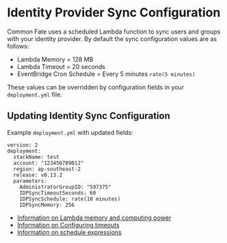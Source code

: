 # Identity Provider Sync Configuration

Common Fate uses a scheduled Lambda function to sync users and groups with your identity provider. By default the sync configuration values are as follows:
- Lambda Memory = 128 MB
- Lambda Timeout = 20 seconds
- EventBridge Cron Schedule = Every 5 minutes `rate(5 minutes)`

These values can be overridden by configuration fields in your `deployment.yml` file.

## Updating Identity Sync Configuration
Example `deployment.yml` with updated fields:
```
version: 2
deployment:
  stackName: test
  account: "123456789012"
  region: ap-southeast-2
  release: v0.13.2
  parameters:
    AdministratorGroupID: "597375"
    IDPSyncTimeoutSeconds: 60
    IDPSyncSchedule: rate(10 minutes)
    IDPSyncMemory: 256

```

- [Information on Lambda memory and computing power](https://docs.aws.amazon.com/lambda/latest/operatorguide/computing-power.html)
- [Information on Configuring timeouts](https://docs.aws.amazon.com/lambda/latest/dg/configuration-function-common.html#configuration-timeout-console)
- [Information on schedule expressions](https://docs.aws.amazon.com/AmazonCloudWatch/latest/events/ScheduledEvents.html)
